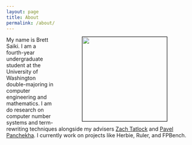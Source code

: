 ```yaml
---
layout: page
title: About
permalink: /about/
---
```


<div style="float: right; padding-left: 15%; padding-right: 15%">
  <img src="../assets/bsaiki.jpg" height="225" style="border: 1px solid black">
</div>

My name is Brett Saiki.
I am a fourth-year undergraduate student at the University of Washington
  double-majoring in computer engineering and mathematics.
I am do research on computer number systems and term-rewriting techniques
  alongside my advisers [Zach Tatlock](https://homes.cs.washington.edu/~ztatlock/)
  and [Pavel Panchekha](https://pavpanchekha.com/).
I currently work on projects like Herbie, Ruler, and FPBench.
